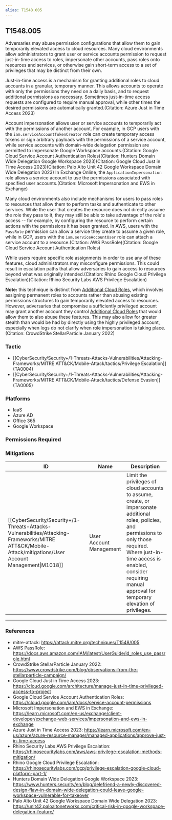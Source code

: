 ```yaml
---
alias: T1548.005
---
```


## T1548.005

Adversaries may abuse permission configurations that allow them to gain temporarily elevated access to cloud resources. Many cloud environments allow administrators to grant user or service accounts permission to request just-in-time access to roles, impersonate other accounts, pass roles onto resources and services, or otherwise gain short-term access to a set of privileges that may be distinct from their own. 

Just-in-time access is a mechanism for granting additional roles to cloud accounts in a granular, temporary manner. This allows accounts to operate with only the permissions they need on a daily basis, and to request additional permissions as necessary. Sometimes just-in-time access requests are configured to require manual approval, while other times the desired permissions are automatically granted.(Citation: Azure Just in Time Access 2023)

Account impersonation allows user or service accounts to temporarily act with the permissions of another account. For example, in GCP users with the `iam.serviceAccountTokenCreator` role can create temporary access tokens or sign arbitrary payloads with the permissions of a service account, while service accounts with domain-wide delegation permission are permitted to impersonate Google Workspace accounts.(Citation: Google Cloud Service Account Authentication Roles)(Citation: Hunters Domain Wide Delegation Google Workspace 2023)(Citation: Google Cloud Just in Time Access 2023)(Citation: Palo Alto Unit 42 Google Workspace Domain Wide Delegation 2023) In Exchange Online, the `ApplicationImpersonation` role allows a service account to use the permissions associated with specified user accounts.(Citation: Microsoft Impersonation and EWS in Exchange) 

Many cloud environments also include mechanisms for users to pass roles to resources that allow them to perform tasks and authenticate to other services. While the user that creates the resource does not directly assume the role they pass to it, they may still be able to take advantage of the role's access -- for example, by configuring the resource to perform certain actions with the permissions it has been granted. In AWS, users with the `PassRole` permission can allow a service they create to assume a given role, while in GCP, users with the `iam.serviceAccountUser` role can attach a service account to a resource.(Citation: AWS PassRole)(Citation: Google Cloud Service Account Authentication Roles)

While users require specific role assignments in order to use any of these features, cloud administrators may misconfigure permissions. This could result in escalation paths that allow adversaries to gain access to resources beyond what was originally intended.(Citation: Rhino Google Cloud Privilege Escalation)(Citation: Rhino Security Labs AWS Privilege Escalation)

**Note:** this technique is distinct from [Additional Cloud Roles](https://attack.mitre.org/techniques/T1098/003), which involves assigning permanent roles to accounts rather than abusing existing permissions structures to gain temporarily elevated access to resources. However, adversaries that compromise a sufficiently privileged account may grant another account they control [Additional Cloud Roles](https://attack.mitre.org/techniques/T1098/003) that would allow them to also abuse these features. This may also allow for greater stealth than would be had by directly using the highly privileged account, especially when logs do not clarify when role impersonation is taking place.(Citation: CrowdStrike StellarParticle January 2022)


### Tactic
- [[CyberSecurity/Security+/1-Threats-Attacks-Vulnerabilities/Attacking-Frameworks/MITRE ATT&CK/Mobile-Attack/tactics/Privilege Escalation]] (TA0004)
- [[CyberSecurity/Security+/1-Threats-Attacks-Vulnerabilities/Attacking-Frameworks/MITRE ATT&CK/Mobile-Attack/tactics/Defense Evasion]] (TA0005)

### Platforms
- IaaS
- Azure AD
- Office 365
- Google Workspace

### Permissions Required

### Mitigations

| ID | Name | Description |
| --- | --- | --- |
| [[CyberSecurity/Security+/1-Threats-Attacks-Vulnerabilities/Attacking-Frameworks/MITRE ATT&CK/Mobile-Attack/mitigations/User Account Management\|M1018]] | User Account Management | Limit the privileges of cloud accounts to assume, create, or impersonate additional roles, policies, and permissions to only those required. Where just-in-time access is enabled, consider requiring manual approval for temporary elevation of privileges. |


---
### References

- mitre-attack: https://attack.mitre.org/techniques/T1548/005
- AWS PassRole: https://docs.aws.amazon.com/IAM/latest/UserGuide/id_roles_use_passrole.html
- CrowdStrike StellarParticle January 2022: https://www.crowdstrike.com/blog/observations-from-the-stellarparticle-campaign/
- Google Cloud Just in Time Access 2023: https://cloud.google.com/architecture/manage-just-in-time-privileged-access-to-project
- Google Cloud Service Account Authentication Roles: https://cloud.google.com/iam/docs/service-account-permissions
- Microsoft Impersonation and EWS in Exchange: https://learn.microsoft.com/en-us/exchange/client-developer/exchange-web-services/impersonation-and-ews-in-exchange
- Azure Just in Time Access 2023: https://learn.microsoft.com/en-us/azure/azure-resource-manager/managed-applications/approve-just-in-time-access
- Rhino Security Labs AWS Privilege Escalation: https://rhinosecuritylabs.com/aws/aws-privilege-escalation-methods-mitigation/
- Rhino Google Cloud Privilege Escalation: https://rhinosecuritylabs.com/gcp/privilege-escalation-google-cloud-platform-part-1/
- Hunters Domain Wide Delegation Google Workspace 2023: https://www.hunters.security/en/blog/delefriend-a-newly-discovered-design-flaw-in-domain-wide-delegation-could-leave-google-workspace-vulnerable-for-takeover
- Palo Alto Unit 42 Google Workspace Domain Wide Delegation 2023: https://unit42.paloaltonetworks.com/critical-risk-in-google-workspace-delegation-feature/
